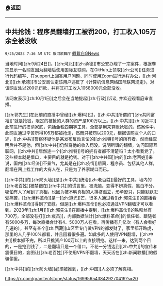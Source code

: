 ###  [:house:返回](README.md)
---


## 中共抢钱：程序员翻墙打工被罚200，打工收入105万余全被没收
`9/25/2023 7:36 AM UTC 银河歌舞厅` [轉載自GNews](https://gnews.org/articles/1737233)

当地时间[[zh:9月24日]]，[[zh:河北]][[zh:承德]]市公安办理了一宗案件，根据卷宗显示一名网友因为翻墙后使用国际互联网，在GitHub上领取[[zh:公司]]任务进行代码编写、在support上回答用户问题、同时使用Zoom进行远程办公，[[zh:河北]][[zh:承德]]市公安局认定该用户违反了《计算机信息网络国际联网规定》，对该网友处以200元罚款，并将其打工收入1058000元全部没收。

该网友表示[[zh:10月1日]]之后会在当地提起[[zh:行政]]诉讼, 并欢迎观看庭审直播。

[[zh:郭先生]]在此前的直播中曾经[[zh:爆料]]过，[[zh:中共]]所谓的“[[zh:共同富裕]]”就是抢钱，限定的被抢的人群的资产是100万以上。[[zh:中共]][[zh:习近平]]此前进行的摸清家底，包括金税四期等工具，全部是用来算账抢钱的。该案件中，此网友通过辛苦所得105万都被抢走，然而只被罚以200元，根据该网友个人的口述，[[zh:中共]]警察怀疑他是某发布反动言论的[[zh:推特]]号的所有者，然而经查明后并不是他，但[[zh:中共]]仍然将他的收入罚没。说明所谓的翻墙，访问国际互联网，[[zh:中共]]居然连一个[[zh:推特]]号的拥有者都不清楚吗？太小看我党了。这些根本就是借口，主要目的就是抢钱。对于[[zh:中共国]]内的[[zh:老百姓]]来说，国内[[zh:经济]]不景气，尤其是在[[zh:疫情]]期间，程序员、包括其他人群，翻墙在网上找工作的大有人在，只是为了养家糊口而已。

[[zh:中共]]的[[zh:防火墙]]是[[zh:中共]]统治[[zh:老百姓]]最好的工具，墙内的[[zh:老百姓]]被禁锢在[[zh:中共]]的谎言里，被洗脑，变得不辨真假、黑白不分。哪怕有人了解到了真相，也因为被不明真相的人排挤孤立，形单影只，只能默默忍受痛苦，[[zh:爆料革命]]是一[[zh:道光]]芒，很多人通过看[[zh:郭先生]]的直播看[[zh:爆料革命]]得到了安慰。但是[[zh:爆料革命]]也必须通过VPN翻墙才可以看到。2023年[[zh:1月]][[zh:郭先生]]在直播中提到，[[zh:爆料革命]]的铁粉丝有700万，全部没有打[[zh:疫苗]]，内部数据估计[[zh:爆料革命]]的信任者、跟随者有5000多万，每次直播合计有4、5000万人在看，再传播有几亿次（有人会看好几遍的），甚至有某个[[zh:西藏]]山区里专门做VPN的都发财了，家里都开路虎，那里的人几乎100%都看，并且回看很多遍。如此多的人使用VPN翻墙，[[zh:中共]]根本抓不完，所以只挑资产100万以上的直接明抢。这样一来，达到两个目的，一是抢到钱了，二是翻墙只是一个借口，不花一分钱达到[[zh:中共]]的宣传和震慑目的，妄图让[[zh:老百姓]]不使用VPN不翻墙，天天活在[[zh:新闻联播]]的假骗偷里。

[[zh:中共]]的[[zh:防火墙]]必须被推到，[[zh:中国]]人必须了解真相。

https://x.com/graniteofstone/status/1699565438429270419?s=20
